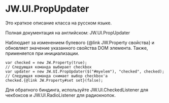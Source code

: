 ﻿# JW.UI.PropUpdater

Это краткое описание класса на русском языке.

Полная документация на английском: JW.UI.PropUpdater

Наблюдает за изменением булевого {@link JW.Property свойства} и обновляет значение указанного свойства DOM элемента.
Также, применяется при инициализации.

    var checked = new JW.Property(true);
    // Следующая команда выбирает checkbox
    var updater = new JW.UI.PropUpdater($("#myelem"), "checked", checked);
    // Следующая команда снимает выбор checkbox'а
    checked.{@link JW.Property#set set}(false);

Для обратного биндинга, используйте JW.UI.CheckedListener для чекбоксов и JW.UI.RadioListener для радиокнопок.
